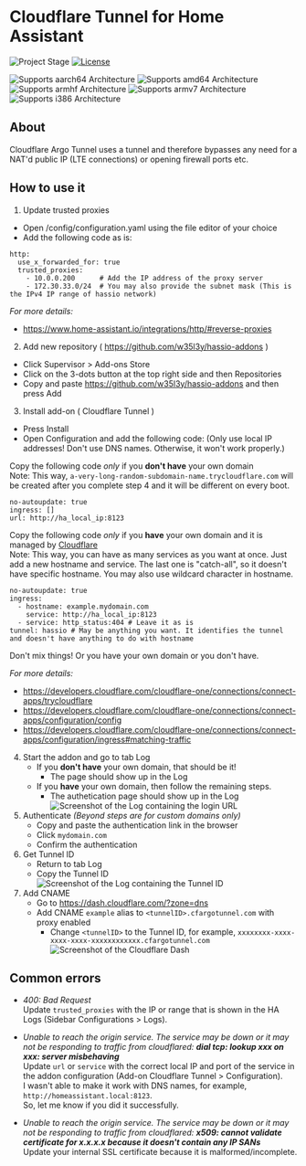 # Cloudflare Tunnel for Home Assistant

![Project Stage][project-stage-shield]
[![License][license-shield]][license]

![Supports aarch64 Architecture][aarch64-shield]
![Supports amd64 Architecture][amd64-shield]
![Supports armhf Architecture][armhf-shield]
![Supports armv7 Architecture][armv7-shield]
![Supports i386 Architecture][i386-shield]

## About

Cloudflare Argo Tunnel uses a tunnel and therefore bypasses any need for a NAT'd public IP (LTE connections) or opening firewall ports etc.

## How to use it

1. Update trusted proxies<br />

- Open /config/configuration.yaml using the file editor of your choice<br />
- Add the following code as is:<br />

```
http:
  use_x_forwarded_for: true
  trusted_proxies:
    - 10.0.0.200      # Add the IP address of the proxy server
    - 172.30.33.0/24  # You may also provide the subnet mask (This is the IPv4 IP range of hassio network)
```

_For more details:_

- https://www.home-assistant.io/integrations/http/#reverse-proxies

2. Add new repository ( https://github.com/w35l3y/hassio-addons )<br />

- Click Supervisor > Add-ons Store<br />
- Click on the 3-dots button at the top right side and then Repositories<br />
- Copy and paste https://github.com/w35l3y/hassio-addons and then press Add<br />

3. Install add-on ( Cloudflare Tunnel )<br />

- Press Install<br />
- Open Configuration and add the following code: (Only use local IP addresses! Don't use DNS names. Otherwise, it won't work properly.)<br />

Copy the following code _only_ if you **don't have** your own domain<br />
Note: This way, `a-very-long-random-subdomain-name.trycloudflare.com` will be created after you complete step 4 and it will be different on every boot.<br />

```
no-autoupdate: true
ingress: []
url: http://ha_local_ip:8123
```

Copy the following code _only_ if you **have** your own domain and it is managed by [Cloudflare](https://dash.cloudflare.com/)<br />
Note: This way, you can have as many services as you want at once. Just add a new hostname and service. The last one is "catch-all", so it doesn't have specific hostname. You may also use wildcard character in hostname.<br />

```
no-autoupdate: true
ingress:
  - hostname: example.mydomain.com
    service: http://ha_local_ip:8123
  - service: http_status:404 # Leave it as is
tunnel: hassio # May be anything you want. It identifies the tunnel and doesn't have anything to do with hostname
```

Don't mix things! Or you have your own domain or you don't have.<br />

_For more details:_

- https://developers.cloudflare.com/cloudflare-one/connections/connect-apps/trycloudflare
- https://developers.cloudflare.com/cloudflare-one/connections/connect-apps/configuration/config
- https://developers.cloudflare.com/cloudflare-one/connections/connect-apps/configuration/ingress#matching-traffic

4. Start the addon and go to tab Log<br />
   - If you **don't have** your own domain, that should be it!<br />
     - The page should show up in the Log<br />
   - If you **have** your own domain, then follow the remaining steps.<br />
     - The authetication page should show up in the Log<br />
       ![Screenshot of the Log containing the login URL][log-login-url]
5. Authenticate _(Beyond steps are for custom domains only)_<br />
   - Copy and paste the authentication link in the browser<br />
   - Click `mydomain.com`<br />
   - Confirm the authentication<br />
6. Get Tunnel ID<br />
   - Return to tab Log<br />
   - Copy the Tunnel ID
     ![Screenshot of the Log containing the Tunnel ID][log-tunnel-created]
7. Add CNAME<br />
   - Go to https://dash.cloudflare.com/?zone=dns<br />
   - Add CNAME `example` alias to `<tunnelID>.cfargotunnel.com` with proxy enabled
     - Change `<tunnelID>` to the Tunnel ID, for example, `xxxxxxxx-xxxx-xxxx-xxxx-xxxxxxxxxxxx.cfargotunnel.com`
       ![Screenshot of the Cloudflare Dash][cloudflare-cname]

## Common errors

- _400: Bad Request_<br />
  Update `trusted_proxies` with the IP or range that is shown in the HA Logs (Sidebar Configurations > Logs).

- _Unable to reach the origin service. The service may be down or it may not be responding to traffic from cloudflared: **dial tcp: lookup xxx on xxx: server misbehaving**_<br />
  Update `url` or `service` with the correct local IP and port of the service in the addon configuration (Add-on Cloudflare Tunnel > Configuration).<br />
  I wasn't able to make it work with DNS names, for example, `http://homeassistant.local:8123`.<br />
  So, let me know if you did it successfully.

- _Unable to reach the origin service. The service may be down or it may not be responding to traffic from cloudflared: **x509: cannot validate certificate for x.x.x.x because it doesn't contain any IP SANs**_<br />
  Update your internal SSL certificate because it is malformed/incomplete.<br />


[aarch64-shield]: https://img.shields.io/badge/aarch64-yes-green.svg
[amd64-shield]: https://img.shields.io/badge/amd64-yes-green.svg
[armhf-shield]: https://img.shields.io/badge/armhf-yes-green.svg
[armv7-shield]: https://img.shields.io/badge/armv7-yes-green.svg
[i386-shield]: https://img.shields.io/badge/i386-yes-green.svg
[commits]: https://github.com/w35l3y/hassio-addons/commits/main
[contributors]: https://github.com/w35l3y/hassio-addons/graphs/contributors
[gitlabci]: https://github.com/w35l3y/hassio-addons/cloudflare_tunnel/pipelines
[home-assistant]: https://home-assistant.io
[issue]: https://github.com/w35l3y/hassio-addons/issues
[license-shield]: https://img.shields.io/github/license/hassio-addons/addon-vscode.svg
[license]: https://github.com/w35l3y/hassio-addons/LICENSE.md
[maintenance-shield]: https://img.shields.io/maintenance/yes/2021.svg
[project-stage-shield]: https://img.shields.io/badge/Project%20Stage-Development-yellowgreen.svg
[releases]: https://github.com/w35l3y/hassio-addons/cloudflare_tunnel/releases
[semver]: http://semver.org/spec/v2.0.0.htm
[log-login-url]: https://github.com/w35l3y/hassio-addons/raw/main/cloudflare_tunnel/resources/img/log-login-url.jpg
[log-tunnel-created]: https://github.com/w35l3y/hassio-addons/raw/main/cloudflare_tunnel/resources/img/log-tunnel-created.jpg
[cloudflare-cname]: https://github.com/w35l3y/hassio-addons/raw/main/cloudflare_tunnel/resources/img/cloudflare-cname.jpg
